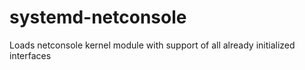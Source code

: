 # systemd-netconsole
Loads netconsole kernel module with support of all already initialized interfaces
